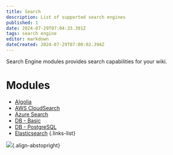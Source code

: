 ```yaml
---
title: Search
description: List of supported search engines
published: 1
date: 2024-07-29T07:04:33.391Z
tags: search engine
editor: markdown
dateCreated: 2024-07-29T07:00:02.394Z
---
```


Search Engine modules provides search capabilities for your wiki.

# Modules

- [Algolia](/search/algolia)
- [AWS CloudSearch](/search/aws)
- [Azure Search](/search/azure)
- [DB - Basic](/search/db)
- [DB - PostgreSQL](/search/postgres)
- [Elasticsearch](/search/elasticsearch)
{.links-list}

![](https://a.icons8.com/aUpeiaqu/z7EliP/svg.svg){.align-abstopright}